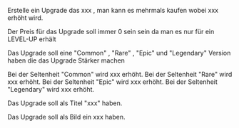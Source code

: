 Erstelle ein Upgrade das xxx , man kann es mehrmals kaufen wobei xxx erhöht wird.

Der Preis für das Upgrade soll immer 0 sein sein da man es nur für ein LEVEL-UP erhält 

Das Upgrade soll eine "Common" , "Rare" , "Epic" und "Legendary" Version haben die das Upgrade Stärker machen

Bei der Seltenheit "Common" wird xxx erhöht.
Bei der Seltenheit "Rare" wird xxx erhöht.
Bei der Seltenheit "Epic" wird xxx erhöht.
Bei der Seltenheit "Legendary" wird xxx erhöht.    

Das Upgrade soll als Titel "xxx" haben.

Das Upgrade soll als Bild ein xxx haben.